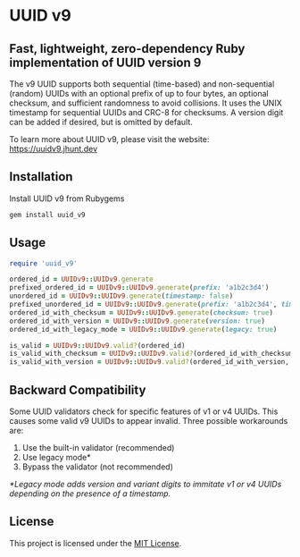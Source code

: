 # UUID v9

## Fast, lightweight, zero-dependency Ruby implementation of UUID version 9

The v9 UUID supports both sequential (time-based) and non-sequential (random) UUIDs with an optional prefix of up to four bytes, an optional checksum, and sufficient randomness to avoid collisions. It uses the UNIX timestamp for sequential UUIDs and CRC-8 for checksums. A version digit can be added if desired, but is omitted by default.

To learn more about UUID v9, please visit the website: https://uuidv9.jhunt.dev

## Installation

Install UUID v9 from Rubygems

```bash
gem install uuid_v9
```

## Usage

```ruby
require 'uuid_v9'

ordered_id = UUIDv9::UUIDv9.generate
prefixed_ordered_id = UUIDv9::UUIDv9.generate(prefix: 'a1b2c3d4')
unordered_id = UUIDv9::UUIDv9.generate(timestamp: false)
prefixed_unordered_id = UUIDv9::UUIDv9.generate(prefix: 'a1b2c3d4', timestamp: false)
ordered_id_with_checksum = UUIDv9::UUIDv9.generate(checksum: true)
ordered_id_with_version = UUIDv9::UUIDv9.generate(version: true)
ordered_id_with_legacy_mode = UUIDv9::UUIDv9.generate(legacy: true)

is_valid = UUIDv9::UUIDv9.valid?(ordered_id)
is_valid_with_checksum = UUIDv9::UUIDv9.valid?(ordered_id_with_checksum, checksum: true)
is_valid_with_version = UUIDv9::UUIDv9.valid?(ordered_id_with_version, version: true)
```

## Backward Compatibility

Some UUID validators check for specific features of v1 or v4 UUIDs. This causes some valid v9 UUIDs to appear invalid. Three possible workarounds are:

1) Use the built-in validator (recommended)
2) Use legacy mode*
3) Bypass the validator (not recommended)

_*Legacy mode adds version and variant digits to immitate v1 or v4 UUIDs depending on the presence of a timestamp._

## License

This project is licensed under the [MIT License](LICENSE).